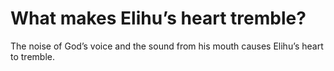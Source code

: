 # What makes Elihu’s heart tremble?

The noise of God’s voice and the sound from his mouth causes Elihu’s heart to tremble.
